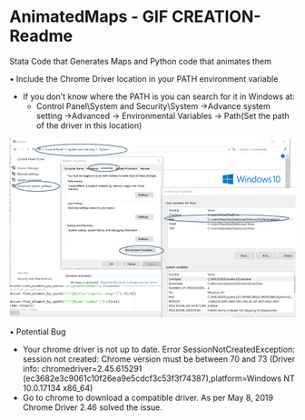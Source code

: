 # AnimatedMaps - GIF CREATION- Readme
Stata Code that Generates Maps and Python code that animates them


•	Include the Chrome Driver location in your PATH environment variable

   - If you don’t know where the PATH is you can search for it in Windows at:
       - Control Panel\System and Security\System ->Advance system setting ->Advanced -> Environmental Variables -> Path(Set the path of the driver in this location) 

       
![alt text](Images/Path.png)


•	Potential Bug
   -	Your chrome driver is not up to date. Error
SessionNotCreatedException: session not created: Chrome version must be between 70 and 73
(Driver info: chromedriver=2.45.615291 (ec3682e3c9061c10f26ea9e5cdcf3c53f3f74387),platform=Windows NT 10.0.17134 x86_64)
   -	Go to chrome to download a compatible driver. As per May 8, 2019 Chrome Driver 2.46 solved the issue. 
